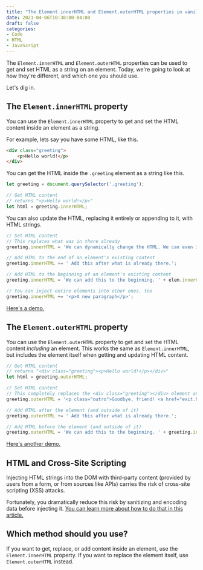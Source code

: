 ```yaml
---
title: "The Element.innerHTML and Element.outerHTML properties in vanilla JS"
date: 2021-04-06T10:30:00-04:00
draft: false
categories:
- Code
- HTML
- JavaScript
---
```


The `Element.innerHTML` and `Element.outerHTML` properties can be used to get and set HTML as a string on an element. Today, we're going to look at how they're different, and which one you should use.

Let's dig in.

## The `Element.innerHTML` property

You can use the `Element.innerHTML` property to get and set the HTML content inside an element as a string.

For example, lets say you have some HTML, like this.

```html
<div class="greeting">
	<p>Hello world!</p>
</div>
```

You can get the HTML inside the `.greeting` element as a string like this.

```js
let greeting = document.querySelector('.greeting');

// Get HTML content
// returns "<p>Hello world!</p>"
let html = greeting.innerHTML;
```

You can also update the HTML, replacing it entirely or appending to it, with HTML strings.

```js
// Set HTML content
// This replaces what was in there already
greeting.innerHTML = 'We can dynamically change the HTML. We can even include HTML elements like <a href="#">this link</a>.';

// Add HTML to the end of an element's existing content
greeting.innerHTML += ' Add this after what is already there.';

// Add HTML to the beginning of an element's existing content
greeting.innerHTML = 'We can add this to the beginning. ' + elem.innerHTML;

// You can inject entire elements into other ones, too
greeting.innerHTML += '<p>A new paragraph</p>';
```

[Here's a demo.](https://codepen.io/cferdinandi/pen/wvgqpmZ)

## The `Element.outerHTML` property

You can use the `Element.outerHTML` property to get and set the HTML content _including_ an element. This works the same as `Element.innerHTML`, but includes the element itself when getting and updating HTML content.

```js
// Get HTML content
// returns "<div class="greeting"><p>Hello world!</p></div>"
let html = greeting.outerHTML;

// Set HTML content
// This completely replaces the <div class="greeting"></div> element and all of its content
greeting.outerHTML = '<p class="outro">Goodbye, friend! <a href="exit.html">Click here to leave.</a>';

// Add HTML after the element (and outside of it)
greeting.outerHTML += ' Add this after what is already there.';

// Add HTML before the element (and outside of it)
greeting.outerHTML = 'We can add this to the beginning. ' + greeting.innerHTML;
```

[Here's another demo.](https://codepen.io/cferdinandi/pen/XWpaVqp)

## HTML and Cross-Site Scripting

Injecting HTML strings into the DOM with third-party content (provided by users from a form, or from sources like APIs) carries the risk of cross-site scripting (XSS) attacks.

Fortunately, you dramatically reduce this risk by sanitizing and encoding data before injecting it. [You can learn more about how to do that in this article.](/how-to-sanitize-third-party-content-with-vanilla-js-to-prevent-cross-site-scripting-xss-attacks/)

## Which method should you use?

If you want to get, replace, or add content inside an element, use the `Element.innerHTML` property. If you want to replace the element itself, use `Element.outerHTML` instead.